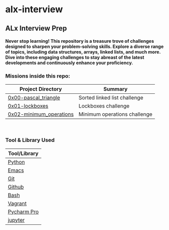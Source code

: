 # alx-interview

## ALx Interview Prep

#### Never stop learning! This repository is a treasure trove of challenges designed to sharpen your problem-solving skills. Explore a diverse range of topics, including data structures, arrays, linked lists, and much more. Dive into these engaging challenges to stay abreast of the latest developments and continuously enhance your proficiency.


### Missions inside this repo:

| Project Directory| Summary |
| ------------------------------------|----| 
| [0x00-pascal_triangle](https://github.com/MA-Abahmane/alx-interview/tree/main/0x00-pascal_triangle)| Sorted linked list challenge | 
| [0x01-lockboxes](https://github.com/MA-Abahmane/alx-interview/tree/main/0x01-lockboxes)| Lockboxes challenge | 
| [0x02-minimum_operations](https://github.com/MA-Abahmane/alx-interview/tree/main/0x02-minimum_operations)| Minimum operations challenge | 

<br>

### Tool & Library Used

| Tool/Library| 
| ------------------------------------| 
| [Python](https://www.python.org/)|
| [Emacs](https://www.gnu.org/software/emacs/)| 
| [Git](https://git-scm.com/)| 
| [Github](https://github.com/) | 
| [Bash](https://www.gnu.org/software/bash/)| 
| [Vagrant](https://www.vagrantup.com/)|
| [Pycharm Pro](https://www.jetbrains.com/pycharm/)|
| [jupyter](https://jupyter.org/)|